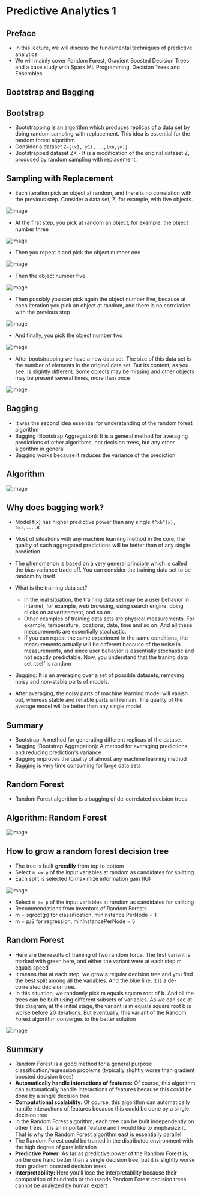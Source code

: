 # Predictive Analytics 1

## Preface

- In this lecture, we will discuss the fundamental techniques of predictive analytics
- We will mainly cover Random Forest, Gradient Boosted Decision Trees and a case study with Spark ML Programming, Decision Trees and Ensembles

## Bootstrap and Bagging

## Bootstrap

- Bootstrapping is an algorithm which produces replicas of a data set by doing random sampling with replacement. This idea is essential for the random forest algorithm
- Consider a dataset `Z={(x1, y1),...,(xn,yn)}`
- Bootstrapped dataset Z* - It is a modification of the original dataset Z, produced by random sampling with replacement.

## Sampling with Replacement

- Each iteration pick an object at random, and there is no correlation with the previous step. Consider a data set, Z, for example, with five objects.

![image](../../media/Predictive-Analytics-1-image1.jpg)

- At the first step, you pick at random an object, for example, the object number three

![image](../../media/Predictive-Analytics-1-image2.jpg)

- Then you repeat it and pick the object number one

![image](../../media/Predictive-Analytics-1-image3.jpg)

- Then the object number five

![image](../../media/Predictive-Analytics-1-image4.jpg)

- Then possibly you can pick again the object number five, because at each iteration you pick an object at random, and there is no correlation with the previous step

![image](../../media/Predictive-Analytics-1-image5.jpg)

- And finally, you pick the object number two

![image](../../media/Predictive-Analytics-1-image6.jpg)

- After bootstrapping we have a new data set. The size of this data set is the number of elements in the original data set. But its content, as you see, is slightly different. Some objects may be missing and other objects may be present several times, more than once

![image](../../media/Predictive-Analytics-1-image7.jpg)

## Bagging

- It was the second idea essential for understanding of the random forest algorithm
- Bagging (Bootstrap Aggregation): It is a general method for averaging predictions of other algorithms, not decision trees, but any other algorithm in general
- Bagging works because it reduces the variance of the prediction

## Algorithm

![image](../../media/Predictive-Analytics-1-image8.jpg)

## Why does bagging work?

- Model f(x) has higher predictive power than any single `f^xb^(x), b=1,...,B`
- Most of situations with any machine learning method in the core, the quality of such aggregated predictions will be better than of any single prediction
- The phenomenon is based on a very general principle which is called the bias variance trade off. You can consider the training data set to be random by itself.

- What is the training data set?
    - In the real situation, the training data set may be a user behavior in Internet, for example, web browsing, using search engine, doing clicks on advertisement, and so on.
    - Other examples of training data sets are physical measurements. For example, temperature, locations, date, time and so on. And all these measurements are essentially stochastic.
    - If you can repeat the same experiment in the same conditions, the measurements actually will be different because of the noise in measurements, and since user behavior is essentially stochastic and not exactly predictable. Now, you understand that the traning data set itself is random

- Bagging: It is an averaging over a set of possible datasets, removing noisy and non-stable parts of models.
- After averaging, the noisy parts of machine learning model will vanish out, whereas stable and reliable parts will remain. The quality of the average model will be better than any single model

## Summary

- Bootstrap: A method for generating different replicas of the dataset
- Bagging (Bootstrap Aggregation): A method for averaging predictions and reducing prediction's variance
- Bagging improves the quality of almost any machine learning method
- Bagging is very time consuming for large data sets

## Random Forest

- Random Forest algorithm is a bagging of de-correlated decision trees

## Algorithm: Random Forest

![image](../../media/Predictive-Analytics-1-image9.jpg)

## How to grow a random forest decision tree

- The tree is built **greedily** from top to bottom
- Select `m <= p` of the input variables at random as candidates for splitting
- Each split is selected to maximize information gain (IG)

![image](../../media/Predictive-Analytics-1-image10.jpg)

- Select `m <= p` of the input variables at random as candidates for splitting
- Recommendations from inventors of Random Forests
- m = sqroot(p) for classification, minInstance PerNode = 1
- m = p/3 for regression, minInstancePerNode = 5

## Random Forest

- Here are the results of training of two random force. The first variant is marked with green here, and either the variant were at each step m equals speed
- It means that at each step, we grow a regular decision tree and you find the best split among all the variables. And the blue line, it is a de-correlated decision tree.
- In this situation, we randomly pick m equals square root of b. And all the trees can be built using different subsets of variables. As we can see at this diagram, at the initial stage, the variant is m equals square root b is worse before 20 iterations. But eventually, this variant of the Random Forest algorithm converges to the better solution

![image](../../media/Predictive-Analytics-1-image11.jpg)

## Summary

- Random Forest is a good method for a general purpose classification/regression problems (typically slightly worse than gradient boosted decision trees)
- **Automatically handle interactions of features:** Of course, this algorithm can automatically handle interactions of features because this could be done by a single decision tree
- **Computational scalability:** Of course, this algorithm can automatically handle interactions of features because this could be done by a single decision tree
- In the Random Forest algorithm, each tree can be built independently on other trees. It is an important feature and I would like to emphasize it. That is why the Random Forest algorithm east is essentially parallel
- The Random Forest could be trained in the distributed environment with the high degree of parallelization
- **Predictive Power:** As far as predictive power of the Random Forest is, on the one hand better than a single decision tree, but it is slightly worse than gradient boosted decision trees
- **Interpretability:** Here you'll lose the interpretability because their composition of hundreds or thousands Random Forest decision trees cannot be analyzed by human expert
